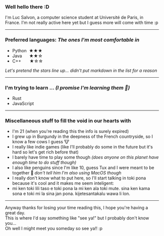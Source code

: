 ### Well hello there :D 
   
I'm Luc Salvon, a computer science student at Université de Paris, in France. I'm not really active here yet but I guess more will come with time :p

---

### Preferred languages: *The ones I'm most comfortable in*

- Python  ★★★
- Java       ★★☆
- C++       ★☆☆

*Let's pretend the stars line up... didn't put markdown in the list for a reason*

---

### I'm trying to learn ... *(I promise I'm learning them :eyes:)*

- Rust
- JavaScript

---

### Miscellaneous stuff to fill the void in our hearts with

- I'm 21 (when you're reading this the info is surely expired)
- I grew up in Burgundy in the deepness of the French countryside, so I know a few cows I guess :cow:
- I really like indie games (like I'll probably do some in the future but it's hard so let's get rich before that)
- I barely have time to play some though *(does anyone on this planet have enough time to do stuff though)*
- I also like penguins since I'm like 10, guess Tux and I were meant to be together :penguin: *don't tell him I'm also using MacOS though*
- I really don't know what to put here, so I'll start talking in toki pona because it's cool and it makes me seem inteligent:
- mi ken toki lili taso e toki pona la mi ken ala toki mute. sina ken kama sona e toki mi la sina jan pona. kijetesantakalu wawa li lon.

---

Anyway thanks for losing your time reading this, I hope you're having a great day.   
This is where I'd say something like "see ya!" but I probably don't know you...   
Oh well I might meet you someday so see ya!! :p
